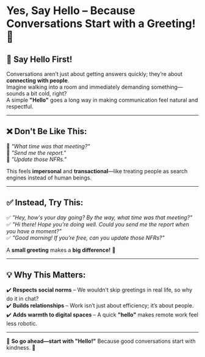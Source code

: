 # Yes, Say Hello – Because Conversations Start with a Greeting! 👋  

## 🌟 Say Hello First!  
Conversations aren’t just about getting answers quickly; they’re about **connecting with people**.  
Imagine walking into a room and immediately demanding something—sounds a bit cold, right?  
A simple **"Hello"** goes a long way in making communication feel natural and respectful.  

---

## ❌ Don't Be Like This:  
🚫 *"What time was that meeting?"*  
🚫 *"Send me the report."*  
🚫 *"Update those NFRs."*  

This feels **impersonal** and **transactional**—like treating people as search engines instead of human beings.  

---

## ✅ Instead, Try This:  
✅ *"Hey, how's your day going? By the way, what time was that meeting?"*  
✅ *"Hi there! Hope you're doing well. Could you send me the report when you have a moment?"*  
✅ *"Good morning! If you’re free, can you update those NFRs?"*  

A **small greeting** makes a **big difference!** 🎉  

---

## 💡 Why This Matters:  
✔️ **Respects social norms** – We wouldn’t skip greetings in real life, so why do it in chat?  
✔️ **Builds relationships** – Work isn’t just about efficiency; it’s about people.  
✔️ **Adds warmth to digital spaces** – A quick **"hello"** makes remote work feel less robotic.  

---

💙 **So go ahead—start with "Hello!"** Because good conversations start with kindness. 🩷  
